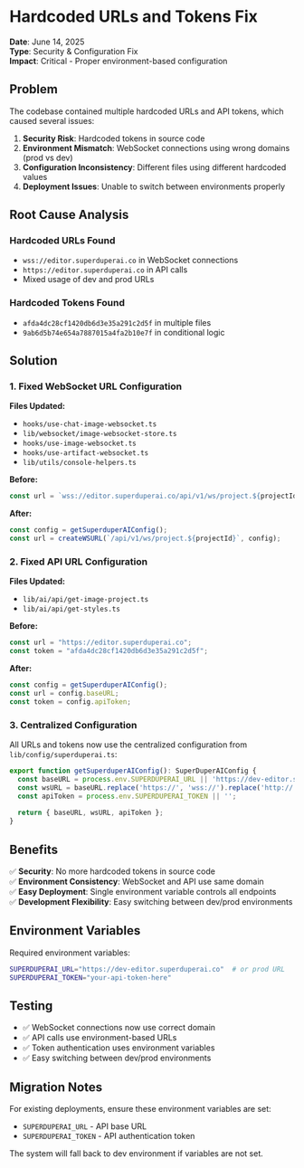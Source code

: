 # Hardcoded URLs and Tokens Fix

**Date**: June 14, 2025  
**Type**: Security & Configuration Fix  
**Impact**: Critical - Proper environment-based configuration

## Problem

The codebase contained multiple hardcoded URLs and API tokens, which caused several issues:

1. **Security Risk**: Hardcoded tokens in source code
2. **Environment Mismatch**: WebSocket connections using wrong domains (prod vs dev)
3. **Configuration Inconsistency**: Different files using different hardcoded values
4. **Deployment Issues**: Unable to switch between environments properly

## Root Cause Analysis

### Hardcoded URLs Found
- `wss://editor.superduperai.co` in WebSocket connections
- `https://editor.superduperai.co` in API calls
- Mixed usage of dev and prod URLs

### Hardcoded Tokens Found
- `afda4dc28cf1420db6d3e35a291c2d5f` in multiple files
- `9ab6d5b74e654a7887015a4fa2b10e7f` in conditional logic

## Solution

### 1. Fixed WebSocket URL Configuration

**Files Updated:**
- `hooks/use-chat-image-websocket.ts`
- `lib/websocket/image-websocket-store.ts`
- `hooks/use-image-websocket.ts`
- `hooks/use-artifact-websocket.ts`
- `lib/utils/console-helpers.ts`

**Before:**
```typescript
const url = `wss://editor.superduperai.co/api/v1/ws/project.${projectId}`;
```

**After:**
```typescript
const config = getSuperduperAIConfig();
const url = createWSURL(`/api/v1/ws/project.${projectId}`, config);
```

### 2. Fixed API URL Configuration

**Files Updated:**
- `lib/ai/api/get-image-project.ts`
- `lib/ai/api/get-styles.ts`

**Before:**
```typescript
const url = "https://editor.superduperai.co";
const token = "afda4dc28cf1420db6d3e35a291c2d5f";
```

**After:**
```typescript
const config = getSuperduperAIConfig();
const url = config.baseURL;
const token = config.apiToken;
```

### 3. Centralized Configuration

All URLs and tokens now use the centralized configuration from `lib/config/superduperai.ts`:

```typescript
export function getSuperduperAIConfig(): SuperDuperAIConfig {
  const baseURL = process.env.SUPERDUPERAI_URL || 'https://dev-editor.superduperai.co';
  const wsURL = baseURL.replace('https://', 'wss://').replace('http://', 'ws://');
  const apiToken = process.env.SUPERDUPERAI_TOKEN || '';
  
  return { baseURL, wsURL, apiToken };
}
```

## Benefits

✅ **Security**: No more hardcoded tokens in source code  
✅ **Environment Consistency**: WebSocket and API use same domain  
✅ **Easy Deployment**: Single environment variable controls all endpoints  
✅ **Development Flexibility**: Easy switching between dev/prod environments  

## Environment Variables

Required environment variables:
```bash
SUPERDUPERAI_URL="https://dev-editor.superduperai.co"  # or prod URL
SUPERDUPERAI_TOKEN="your-api-token-here"
```

## Testing

- ✅ WebSocket connections now use correct domain
- ✅ API calls use environment-based URLs
- ✅ Token authentication uses environment variables
- ✅ Easy switching between dev/prod environments

## Migration Notes

For existing deployments, ensure these environment variables are set:
- `SUPERDUPERAI_URL` - API base URL
- `SUPERDUPERAI_TOKEN` - API authentication token

The system will fall back to dev environment if variables are not set. 